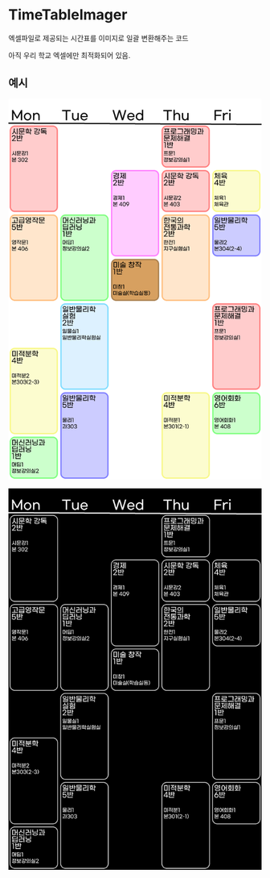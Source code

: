 # TimeTableImager
엑셀파일로 제공되는 시간표를 이미지로 일괄 변환해주는 코드

아직 우리 학교 엑셀에만 최적화되어 있음.

## 예시

![light-example](./data/학생1.png)

![dark-example](./data/학생1_dark.png)
